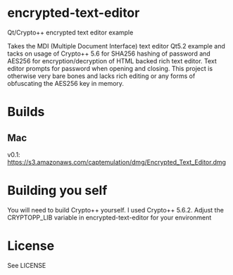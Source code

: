 encrypted-text-editor
=====================

Qt/Crypto++ encrypted text editor example

Takes the MDI (Multiple Document Interface) text editor Qt5.2 example and tacks on usage of Crypto++ 5.6 for SHA256 hashing of password and AES256 for encryption/decryption of HTML backed rich text editor.  Text editor prompts for password when opening and closing.  This project is otherwise very bare bones and lacks rich editing or any forms of obfuscating the AES256 key in memory.

Builds
=======

Mac
---
v0.1: https://s3.amazonaws.com/captemulation/dmg/Encrypted_Text_Editor.dmg


Building you self
========
You will need to build Crypto++ yourself.  I used Crypto++ 5.6.2.  Adjust the CRYPTOPP_LIB variable in encrypted-text-editor for your environment

License
=======
See LICENSE
